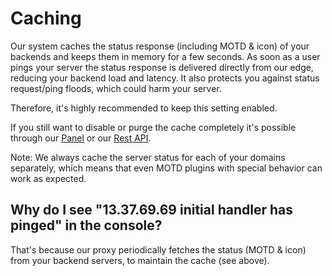 # Caching

Our system caches the status response (including MOTD & icon) of your backends and keeps
them in memory for a few seconds.
As soon as a user pings your server the status response is delivered directly from our edge,
reducing your backend load and latency. It also protects you against status request/ping floods,
which could harm your server.

Therefore, it's highly recommended to keep this setting enabled.

If you still want to disable or purge the cache completely it's possible through
our [Panel](https://panel.neoprotect.net) or our [Rest API](rest_api.md).

Note: We always cache the server status for each of your domains separately, which means that even
MOTD plugins with special behavior can work as expected.

## Why do I see "13.37.69.69 initial handler has pinged" in the console?

That's because our proxy periodically fetches the status (MOTD & icon) from your backend servers, to maintain the cache (see above).